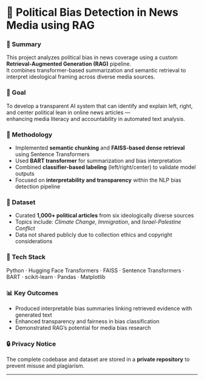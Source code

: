 # 🧠 Political Bias Detection in News Media using RAG

### 📘 Summary
This project analyzes political bias in news coverage using a custom **Retrieval-Augmented Generation (RAG)** pipeline.  
It combines transformer-based summarization and semantic retrieval to interpret ideological framing across diverse media sources.

### 🎯 Goal
To develop a transparent AI system that can identify and explain left, right, and center political lean in online news articles —  
enhancing media literacy and accountability in automated text analysis.

### 🧩 Methodology
- Implemented **semantic chunking** and **FAISS-based dense retrieval** using Sentence Transformers  
- Used **BART transformer** for summarization and bias interpretation  
- Combined **classifier-based labeling** (left/right/center) to validate model outputs  
- Focused on **interpretability and transparency** within the NLP bias detection pipeline

### 🧠 Dataset
- Curated **1,000+ political articles** from six ideologically diverse sources  
- Topics include: *Climate Change*, *Immigration*, and *Israel-Palestine Conflict*  
- Data not shared publicly due to collection ethics and copyright considerations  

### 🧰 Tech Stack
Python · Hugging Face Transformers · FAISS · Sentence Transformers · BART · scikit-learn · Pandas · Matplotlib

### 📊 Key Outcomes
- Produced interpretable bias summaries linking retrieved evidence with generated text  
- Enhanced transparency and fairness in bias classification  
- Demonstrated RAG’s potential for media bias research

### 🔒 Privacy Notice
The complete codebase and dataset are stored in a **private repository** to prevent misuse and plagiarism.  

---
